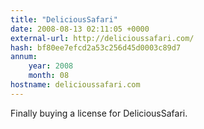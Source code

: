 ```yaml
---
title: "DeliciousSafari"
date: 2008-08-13 02:11:05 +0000
external-url: http://delicioussafari.com/
hash: bf80ee7efcd2a53c256d45d0003c89d7
annum:
    year: 2008
    month: 08
hostname: delicioussafari.com
---
```


Finally buying a license for DeliciousSafari. 
